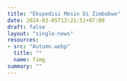 ```yaml
---
title: "Ekspedisi Mesin Di Zimbabwe"
date: 2024-03-05T13:21:51+07:00
draft: false
layout: "single-news"
resources:
- src: "Autumn.webp"
  title: ""
  name: fimg
summary: ""
---
```


